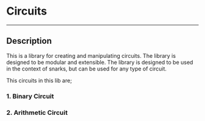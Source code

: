 # Circuits
-----------------------
## Description
This is a library for creating and manipulating circuits. The library is designed to be modular and extensible. The library is designed to be used in the context of snarks, but can be used for any type of circuit.

This circuits in this lib are; 

### 1. Binary Circuit
### 2. Arithmetic Circuit